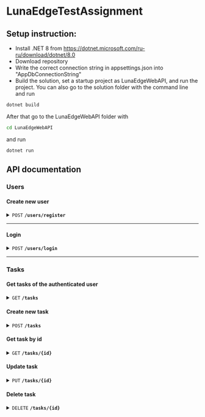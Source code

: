 # LunaEdgeTestAssignment

## Setup instruction:
- Install .NET 8 from https://dotnet.microsoft.com/ru-ru/download/dotnet/8.0
- Download repository
- Write the correct connection string in appsettings.json into "AppDbConnectionString"
- Build the solution, set a startup project as LunaEdgeWebAPI, and run the project. 
You can also go to the solution folder with the command line and run
```sh
dotnet build
```
After that go to the LunaEdgeWebAPI folder with 
```sh
cd LunaEdgeWebAPI
```
and run 
```sh
dotnet run
```

## API documentation

### Users

#### Create new user

<details>
 <summary><code>POST</code> <code><b>/users/register</b></code></summary>

##### Parameters

> | name      |  type     | data type               | description                                                           |
> |-----------|-----------|-------------------------|-----------------------------------------------------------------------|
> | userename |  required | string                  | Name of new user                                                      |
> | email     |  required | string                  | Email of new user                                                     |
> | password  |  required | string                  | Password                                                              |


##### Responses

> | http code     | content-type                      | response                                                            |
> |---------------|-----------------------------------|---------------------------------------------------------------------|
> | `200`         | `application/json; charset=utf-8  | `{"username": "", "token": ""}`                                     |
> | `500`         |                                   | `Server error`                                                      |

##### Example cURL

> ```javascript
>  curl -X 'POST' \
>  'https://localhost:7169/Users/Register' \
>  -H 'accept: */*' \
>  -H 'Content-Type: application/json' \
>  -d '{
>  "username": "string",
>  "email": "user@example.com",
>  "password": "shhSfz$6"
> }'
> ```

</details>

-----------------------------------------------------------------------------------------------------------

#### Login

<details>
 <summary><code>POST</code> <code><b>/users/login</b></code></summary>

##### Parameters

> | name      |  type     | data type               | description                                                           |
> |-----------|-----------|-------------------------|-----------------------------------------------------------------------|
> | userename |  required | string                  | Name of new user                                                      |
> | password  |  required | string                  | Password                                                              |


##### Responses

> | http code     | content-type                      | response                                                            |
> |---------------|-----------------------------------|---------------------------------------------------------------------|
> | `200`         | `application/json; charset=utf-8  | `{"username": "", "token": ""}`                                     |
> | `500`         |                                   | `Server error`                                                      |

##### Example cURL

> ```javascript
>  curl -X 'POST' \
>   'https://localhost:7169/Users/Login' \
>   -H 'accept: */*' \
>   -H 'Content-Type: application/json' \
>   -d '{
>   "login": "string",
>   "password": "string"
> }'
> ```

</details>

--------------------------------------------------------------------------------------------------

### Tasks

#### Get tasks of the authenticated user

<details>
 <summary><code>GET</code> <code><b>/tasks</b></code></summary>

##### Query Parameters

> | name      |  type     | data type               | description                                                           |
> |-----------|-----------|-------------------------|-----------------------------------------------------------------------|
> | sortBy    | not required | string                  | Property for sorting                                             |
> | sortDirection         | not  required | string                  | Sorting direction                                   |
> | page  | not required | integer                  | Page of collection                                                  |
> | pageSize  | not required | integer                  | Items per page                                                  |

#### Request Body

> | name      |  type     | data type               | description                                                           |
> |-----------|-----------|-------------------------|-----------------------------------------------------------------------|
> | title    | not required | string                  | Task title                                             |
> | description         | not  required | string                  | Task description                                  |
> | dueDate  | not required | Date                  | Task due date                                                  |
> | status  | not required | integer                  | Task status                                                 |
> | priority  | not required | integer                  | Task priority                                                  |
> | createdAt  | not required | Date                  | Date of creation                                                 |
> | updatedAt  | not required | Date                  | Update date                                                |

##### Responses

> | http code     | content-type                      | response                                                            |
> |---------------|-----------------------------------|---------------------------------------------------------------------|
> | `200`         | `application/json; charset=utf-8  | `List of tasks`                                     |
> | `500`         |                                   | `Server error`                                                      |

##### Example cURL

> ```javascript
>  curl -X 'GET' \
>  'https://localhost:7169/tasks?sortDirection=asc&page=1&pageSize=10' \
>  -H 'accept: */*' \
>  -H 'Authorization: Bearer ' \
>  -H 'Content-Type: application/json' \
>  -d '{
>  "title": "string",
>  "description": "string",
>  "dueDate": "2024-09-06T12:11:48.572Z",
>  "status": 0,
>  "priority": 0,
>  "createdAt": "2024-09-06T12:11:48.572Z",
>  "updatedAt": "2024-09-06T12:11:48.572Z"
> }'
> ```

</details>

#### Create new task

<details>
 <summary><code>POST</code> <code><b>/tasks</b></code></summary>

#### Request Body

> | name      |  type     | data type               | description                                                           |
> |-----------|-----------|-------------------------|-----------------------------------------------------------------------|
> | title    | not required | string                  | Task title                                             |
> | description         | not  required | string                  | Task description                                  |
> | dueDate  | not required | Date                  | Task due date                                                  |
> | status  | not required | integer                  | Task status                                                 |
> | priority  | not required | integer                  | Task priority                                                  |


##### Responses

> | http code     | content-type                      | response                                                            |
> |---------------|-----------------------------------|---------------------------------------------------------------------|
> | `200`         | `application/json; charset=utf-8  | `Created Task`                                     |
> | `500`         |                                   | `Server error`                                                      |

##### Example cURL

> ```javascript
> curl -X 'POST' \
>  'https://localhost:7169/tasks' \
>  -H 'accept: */*' \
>  -H 'Authorization: Bearer ' \
>  -H 'Content-Type: application/json' \
>  -d '{
>  "title": "string",
>  "description": "string",
>  "dueDate": "2024-09-06T12:21:56.994Z",
>  "status": 0,
>  "priority": 0
> }'
> ```

</details>

#### Get task by id

<details>
 <summary><code>GET</code> <code><b>/tasks/{id}</b></code></summary>

##### Parameters

> | name      |  type     | data type               | description                                                           |
> |-----------|-----------|-------------------------|-----------------------------------------------------------------------|
> | Id    | required | string                  | Id of the task                                             |


##### Responses

> | http code     | content-type                      | response                                                            |
> |---------------|-----------------------------------|---------------------------------------------------------------------|
> | `200`         | `application/json; charset=utf-8  | `Task`                                     |
> | `400`         | `application/json; charset=utf-8  | `Bad request`                                     |
> | `500`         |                                   | `Server error`                                                      |

##### Example cURL

> ```javascript
>  curl -X 'GET' \
>  'https://localhost:7169/tasks/5' \
>  -H 'accept: */*' \
>  -H 'Authorization: Bearer 
> ```

</details>

#### Update task

<details>
 <summary><code>PUT</code> <code><b>/tasks/{id}</b></code></summary>

##### Parameters

> | name      |  type     | data type               | description                                                           |
> |-----------|-----------|-------------------------|-----------------------------------------------------------------------|
> | Id    | required | string                  | Id of the task                                             |


#### Request Body

> | name      |  type     | data type               | description                                                           |
> |-----------|-----------|-------------------------|-----------------------------------------------------------------------|
> | title    | not required | string                  | Task title                                             |
> | description         | not  required | string                  | Task description                                  |
> | dueDate  | not required | Date                  | Task due date                                                  |
> | status  | not required | integer                  | Task status                                                 |
> | priority  | not required | integer                  | Task priority                                                  |


##### Responses

> | http code     | content-type                      | response                                                            |
> |---------------|-----------------------------------|---------------------------------------------------------------------|
> | `200`         | `application/json; charset=utf-8  | `Ok result`                                     |
> | `400`         | `application/json; charset=utf-8  | `Bad request`                                     |
> | `500`         |                                   | `Server error`                                                      |

##### Example cURL

> ```javascript
> curl -X 'PUT' \
>  'https://localhost:7169/tasks/5' \
>  -H 'accept: */*' \
>  -H 'Authorization: Bearer ' \
>  -H 'Content-Type: application/json' \
>  -d '{
>  "title": "string",
>  "description": "string",
>  "dueDate": "2024-09-06T12:30:29.046Z",
>  "status": 0,
>  "priority": 0
> }'
> ```

</details>

#### Delete task

<details>
 <summary><code>DELETE</code> <code><b>/tasks/{id}</b></code></summary>

##### Parameters

> | name      |  type     | data type               | description                                                           |
> |-----------|-----------|-------------------------|-----------------------------------------------------------------------|
> | Id    | required | string                  | Id of the task                                             |


##### Responses

> | http code     | content-type                      | response                                                            |
> |---------------|-----------------------------------|---------------------------------------------------------------------|
> | `200`         | `application/json; charset=utf-8  | `Ok result`                                     |
> | `400`         | `application/json; charset=utf-8  | `Bad request`                                     |
> | `500`         |                                   | `Server error`                                                      |

##### Example cURL

> ```javascript
> curl -X 'DELETE' \
>  'https://localhost:7169/tasks/5' \
>  -H 'accept: */*' \
>  -H 'Authorization: Bearer '
> ```

</details>
